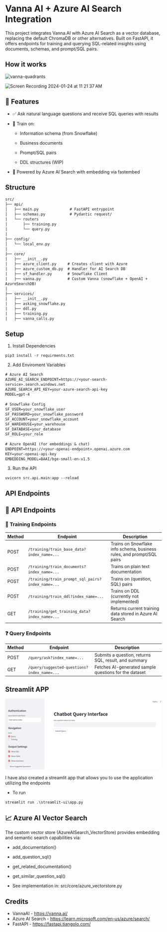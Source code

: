 # Vanna AI + Azure AI Search Integration

This project integrates Vanna.AI with Azure AI Search as a vector database, replacing the default ChromaDB or other alternatives. Built on FastAPI, it offers endpoints for training and querying SQL-related insights using documents, schemas, and prompt/SQL pairs.

## How it works
![vanna-quadrants](https://github.com/vanna-ai/vanna/assets/7146154/1c7c88ba-c144-4ecf-a028-cf5ba7344ca2)

![Screen Recording 2024-01-24 at 11 21 37 AM](https://github.com/vanna-ai/vanna/assets/7146154/1d2718ad-12a8-4a76-afa2-c61754462f93)

## 🚀 Features 
- ✅ Ask natural language questions and receive SQL queries with results

- 📄 Train on:

    - Information schema (from Snowflake)

    - Business documents

    - Prompt/SQL pairs

    - DDL structures (WIP)

- 🧠 Powered by Azure AI Search with embedding via fastembed


## Structure
```
src/
├── api/
│   ├── main.py              # FastAPI entrypoint
│   ├── schemas.py           # Pydantic request/
|   └── routers
|       ├── training.py
|       └── query.py
|
├── config/
│   └── local_env.py
|
├── core/
|   ├── __init__.py
|   ├── azure_client.py     # Creates client with Azure
|   ├── azure_custom_db.py  # Handler for AI Search DB
|   ├── sf_handler.py       # Snowflake Client
|   ├── vanna.py            # Custom Vanna (snowflake + OpenAI + AzureSearchDB)
|
├── services/
│   ├── __init__.py     
|   ├── asking_snowflake.py 
|   ├── ddl.py 
|   ├── training.py 
|   ├── vanna_calls.py 

```

## Setup

1. Install Dependencies
``` 
pip3 install -r requirments.txt
```

2. Add Enviroment Variables
```
# Azure AI Search
AZURE_AI_SEARCH_ENDPOINT=https://<your-search-service>.search.windows.net
AZURE_SEARCH_API_KEY=your-azure-search-api-key
MODEL=gpt-4

# Snowflake Config
SF_USER=your_snowflake_user
SF_PASSWORD=your_snowflake_password
SF_ACCOUNT=your_snowflake_account
SF_WAREHOUSE=your_warehouse
SF_DATABASE=your_database
SF_ROLE=your_role

# Azure OpenAI (for embeddings & chat)
ENDPOINT=https://<your-openai-endpoint>.openai.azure.com
KEY=your-openai-api-key
EMBEDDING_MODEL=BAAI/bge-small-en-v1.5
```

3. Run the API
```
uvicorn src.api.main:app --reload
```

## API Endpoints

## 📖 API Endpoints

### 🧠 Training Endpoints

| Method | Endpoint | Description |
|--------|----------|-------------|
| POST   | `/training/train_base_data?index_name=...` | Trains on Snowflake info schema, business rules, and prompt/SQL pairs |
| POST   | `/training/train_documents?index_name=...` | Trains on plain text documentation |
| POST   | `/training/train_prompt_sql_pairs?index_name=...` | Trains on (question, SQL) pairs |
| POST   | `/training/train_ddl?index_name=...` | Trains on DDL (currently not implemented) |
| GET    | `/training/get_training_data?index_name=...` | Returns current training data stored in Azure AI Search |

### ❓ Query Endpoints

| Method | Endpoint | Description |
|--------|----------|-------------|
| POST   | `/query/ask?index_name=...` | Submits a question, returns SQL, result, and summary |
| GET    | `/query/suggested-questions?index_name=...` | Fetches AI-generated sample questions for the dataset |



## Streamlit APP

![alt text](readme_images/image.png)

I have also created a streamlit app that allows you to use the application utilizing the endpoints

- To run
```
streamlit run .\streamlit-ui\app.py
```

## 📈 Azure AI Vector Search

The custom vector store (AzureAISearch_VectorStore) provides embedding and semantic search capabilities via:

- add_documentation()

- add_question_sql()

- get_related_documentation()

- get_similar_question_sql()

- See implementation in: src/core/azure_vectorstore.py


## Credits

- VannaAI - https://vanna.ai/
- Azure AI Search - https://learn.microsoft.com/en-us/azure/search/
- FastAPI - https://fastapi.tiangolo.com/


